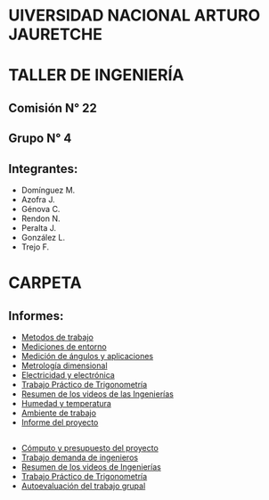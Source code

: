 # UIVERSIDAD NACIONAL ARTURO JAURETCHE
# TALLER DE INGENIERÍA
## Comisión N° 22
## Grupo N° 4
## Integrantes:
- Domínguez M.
- Azofra J.
- Génova C.
- Rendon N.
- Peralta J.
- González L.
- Trejo F.
# CARPETA
## Informes: 
- [Metodos de trabajo](Informes/Metodos-de-trabajo.pdf)
- [Mediciones de entorno](Informes/Mediciones-de-entorno.pdf)
- [Medición de ángulos y aplicaciones](Informes/Meidición-de-ángulos-y-aplicaciones.pdf)
- [Metrología dimensional](Informes/Metrologia-dimensional.pdf)
- [Electricidad y electrónica](Informes/Electricidad-y-electrónica.pdf)
- [Trabajo Práctico de Trigonometría](Trabajo-Práctico-de-Trigonometría.pdf)
- [Resumen de los videos de las Ingenierías](Resumen-videos-Ingenierías.pdf)
- [Humedad y temperatura](Informes/Humedad-y-temperatura.pdf)
- [Ambiente de trabajo](Informes/Ambiente-de-trabajo.pdf)
- [Informe del proyecto](Proyecto-Informe.pdf)
## 
- [Cómputo y presupuesto del proyecto](Cómputo-y-presupuesto.xlsx)
- [Trabajo demanda de ingenieros](Demanda-de-ingenieros.pdf)
- [Resumen de los videos de Ingenierías](Resumen-videos-Ingenierías.pdf)
- [Trabajo Práctico de Trigonometría](Trabajo-Práctico-de-Trigonometría.pdf)
- [Autoevaluación del trabajo grupal](Autoevaluación-del-trabajo-grupal.pdf)
